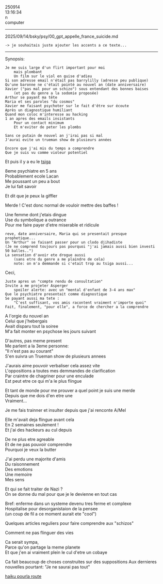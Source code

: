 250914  
13:16:34  
n  
computer  

---

2025/09/14/bsky/psy/00_gpt_appelle_france_suicide.md  

    -> je souhaitais juste ajouter les accents a ce texte...

---

Synopsis:  

    Je me suis large d'un flirt important pour moi  
        mais plombant  
        Un film sur le viol en guise d'adieu  
    Si son adresse email n'était pas barrylilly (adresse peu publique)  
    Qu'une baronne ne c'était pointé au nouvel an (date anniversaire)  
    Xavier ("pas mal pour un schizo") sous entendant des bonnes baises  
        (et pas du genre a la sodomie proposée)  
    Arthur se payant ma tête  
    Maria et ses paroles "du cosmos"  
    Xavier me faisant psychoter sur le fait d'être sur écoute  
    Après un diagnostique humiliant  
    Quand mon coloc m'interesse au hacking  
    1 an apres des emails insistants  
        Pour un contact minimum  
        Et m'eviter de peter les plombs
        
    Sans ce putain de nouvel an j'irai pas si mal  
    J'aurai evite un trueman show de plusieurs années  

    Encore que j'ai mis du temps a comprendre  
    Que je suis vu comme violeur potentiel  

Et puis il y a eu le [tsiga](../scenes/tsiga.md)


8eme psychiatre en 5 ans  
Probablement ecole Lacan  
Me poussant un peu a bout  
Je lui fait savoir  

Et dit que je peux la giffler

Merde ! C'est donc normal de vouloir mettre des baffes !

Une femme dont j'etais dingue    
Use du symbolique a outrance  
Pour me faire payer d'etre miserable et ridicule  

    reve, date anniversaire, Maria qui se presentait presque prophetique... 
    Un "Arthur" se faisant passer pour un clodo djihadiste  
    (Je ne comprend toujours pas pourquoi "j'ai jamais aussi bien investi 50 balles..")  
    La sensation d'avoir ete drogue aussi
        (sans etre du genre a me plaindre de cela)  
        note: on m'a demmande si c'etait trop au tsiga aussi...
        
Ceci,

    Juste apres un "compte rendu de consultation"  
    Invite a me projeter Asperger  
        spoiler alerte: avec un "mental d'enfant de 3-4 ans max"  
    Que le psychiatre presentait comme diagnostique  
    Se payant aussi ma tete :  
        "C'est suffisant, vos amis racontent vraiment n'importe quoi"  
    Fait, finalement, "pour elle", a force de chercher a la comprendre  

A l'orgie du nouvel an  
Celui que j'hebergais  
Avait disparu tout la soiree  
M'a fait monter en psychose les jours suivant  

D'autres, pas meme present  
Me parlent a la 3eme personne:  
"Il n'est pas au courant"  
S'en suivra un Trueman show de plusieurs annees

J'aurais aime pouvoir verbaliser cela assez vite  
L'oppositions a toutes mes demmandes de clarification  
Par craintre de chagriner pour une enculade  
Est peut etre ce qui m'a le plus flingue  

Et tant de monde pour me prouver a quel point je suis une merde  
Depuis que me dois d'en etre une  
    Vraiment...

Je me fais trainner et insulter depuis que j'ai renconte A/Mel  

Elle m'avait deja flingue avant cela  
En 2 semaines seulement !  
Et j'ai des hackeurs au cul depuis  

De ne plus etre agreable  
Et de ne pas pouvoir comprendre  
Pourquoi je veux la butter  

J'ai perdu une majorite d'amis  
Du raisonnement  
Des emotions  
Une memoire  
Mes sens  

Et qui se fait traiter de Nazi ?  
On se donne du mal pour que je le devienne en tout cas  

Bref: enferme dans un systeme devenu tres ferme et complexe  
Hospitalise pour desorganistaion de la pensee  
(un coup de fil a ce moment aurait ete "cool")

Quelques articles reguliers pour faire comprendre aux "schizos"

Comment ne pas flinguer des vies

Ca serait sympa,  
Parce qu'on partage la meme planete  
Et que j'en ai vraiment plein le cul d'etre un cobaye

Ca fait beaucoup de choses construites sur des suppositions
Aux dernieres nouvelles pourtant:
"Je ne saurai pas tout"

[haiku pourla route](../haikus/situation.md)
